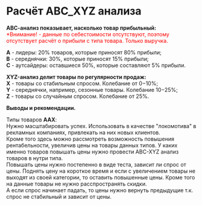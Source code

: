 # Расчёт ABC_XYZ анализа

**АВС-анализ показывает, насколько товар прибыльный:**  
<font color='red'>*Внимание! - данные по себестоимости отсутствуют, поэтому отсутствует расчёт о прибыли с типа товара. Только выручка.</font>

**A**  - лидеры: 20% товаров, которые приносят 80% прибыли;  
**B**  - середнячки: 30%, которые приносят 15% прибыли;  
**C**  - аутсайдеры: оставшиеся 50%, которые составляют 5% прибыли.
  
**XYZ-анализ делит товары по регулярности продаж:**  
**X**  -  товары со стабильным спросом. Колебание от 0−10%;  
**Y**  - середнячки, например, сезонные товары. Колебание 10−25%;  
**Z** - товары со случайным спросом. Колебание от 25%.  

**Выводы и рекомендации.**  

Типы товаров **ААХ**:  
Нужно масштабировать успех. Использовать в качестве "локомотива" в рекламных компаниях, привлекать на них новых клиентов.  
Кроме того здесь можно рассмотреть возможность повышения рентабельности, увеличив цены на товары данных типов. 
У каких именно товаров повышать цены нужно провести ABC-XYZ анализ товаров в нутри типа.  
Повышать цены нужно постепенно в виде теста, зависит ли спрос от цены. Поднять цену на короткое время и если с увеличением товары не выходят из своей категории, то оставить повышенные цены. Кроме того на данные товары не нужно расспространять скидки.  
А если спрос начинает падать, то цены нужно вернуть предыдущие т.к. спрос не стабильный и зависит от цены.




